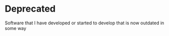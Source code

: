 Deprecated
==========

Software that I have developed or started to develop that is now outdated in some way
